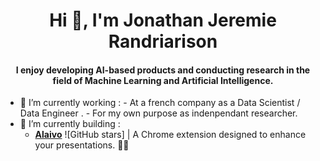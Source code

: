 <!-- ### Hi there 👋 -->
<p align="center">
<!--img src="https://media1.giphy.com/media/NKEt9elQ5cR68/giphy.gif?cid=790b7611d1dc94eaeba923144463a8abf484b360f0462308&rid=giphy.gif" /-->
</p>
<!-- **Joragasy/Joragasy** is a ✨ _special_ ✨ repository because its `README.md` (this file) appears on your GitHub profile. -->
<h1 align="center">Hi 👋, I'm Jonathan Jeremie Randriarison </h1>
<h4 align="center">I enjoy developing AI-based products and conducting research in the field of Machine Learning and Artificial Intelligence.</h4>


- 🌱 I’m currently working :
      - At a french company as a Data Scientist / Data Engineer .
      - For my own purpose as indenpendant researcher.
- 🌱 I’m currently building :
    - [**Alaivo**](https://github.com/joragasy/Alaivo_ce)  ![GitHub stars] | A Chrome extension designed to enhance your presentations. 🚀✨ 



